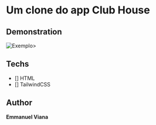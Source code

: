 # Um clone do app Club House

## Demonstration

<img src="https://macmagazine.com.br/wp-content/uploads/2021/02/08-clubhouse-623x1260.png" alt="Exemplo>">

## Techs
* [] HTML
* [] TailwindCSS



## Author 

**Emmanuel Viana**

